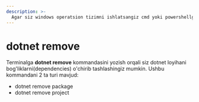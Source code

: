 ```yaml
---
description: >-
  Agar siz windows operatsion tizimni ishlatsangiz cmd yoki powershellga dotnet build kommandasini yozasiz. Linux yoki MacOS tizimdan foydalansangiz terminalni ishlatasiz.
---
```


# dotnet remove

Terminalga **dotnet remove** kommandasini yozish orqali siz dotnet loyihani bog'liklarni(dependencies) o'chirib tashlashingiz mumkin. Ushbu kommandani 2 ta turi mavjud:
 - dotnet remove package
 - dotnet remove project
